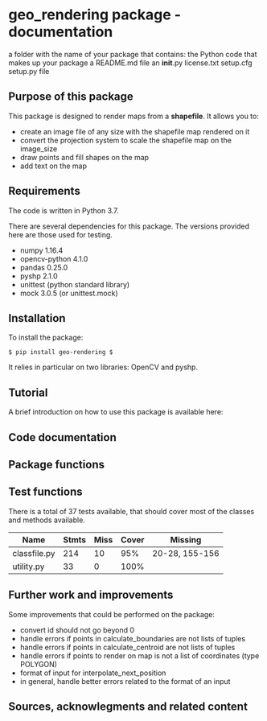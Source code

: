 geo_rendering package - documentation
=========================================

a folder with the name of your package that contains:
the Python code that makes up your package
a README.md file
an __init__.py
license.txt
setup.cfg
setup.py file



Purpose of this package
-----------------------

This package is designed to render maps from a **shapefile**.
It allows you to:

- create an image file of any size with the shapefile map rendered on it
- convert the projection system to scale the shapefile map on the image_size
- draw points and fill shapes on the map
- add text on the map


Requirements
------------

The code is written in Python 3.7.

There are several dependencies for this package. The versions provided here are those used for testing.

- numpy 1.16.4
- opencv-python 4.1.0
- pandas 0.25.0
- pyshp 2.1.0
- unittest (python standard library)
- mock 3.0.5 (or unittest.mock)


Installation
------------

To install the package:

	$ pip install geo-rendering $ 

It relies in particular on two libraries: OpenCV and pyshp.




Tutorial
---------

A brief introduction on how to use this package is available here:


Code documentation
------------------


Package functions
-----------------


Test functions
-----------------

There is a total of 37 tests available, that should cover most of the classes and methods available. 


| Name 		   | Stmts | Miss | Cover | Missing         |
| ------------ | ----- | ---- | ----- | --------------- |
| classfile.py | 214   |  10  |  95%  | 20-28, 155-156  |
| utility.py   | 33    |   0  |  100% |                 |


Further work and improvements
-----------------------------

Some improvements that could be performed on the package:

- convert id should not go beyond 0
- handle errors if points in calculate_boundaries are not lists of tuples
- handle errors if points in calculate_centroid are not lists of tuples
- handle errors if points to render on map is not a list of coordinates (type POLYGON)
- format of input for interpolate_next_position
- in general, handle better errors related to the format of an input



Sources, acknowlegments and related content
-------------------------------------------



